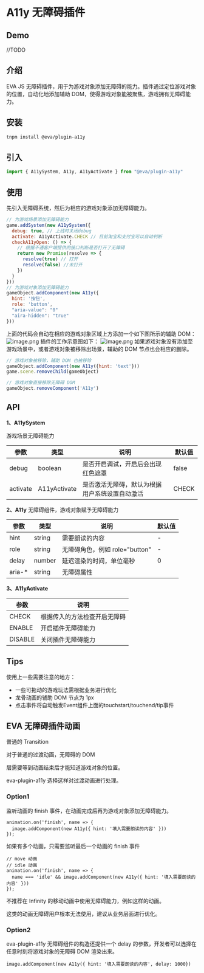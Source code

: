 # A11y 无障碍插件



## Demo
//TODO

## 介绍

EVA JS 无障碍插件，用于为游戏对象添加无障碍的能力。插件通过定位游戏对象的位置，自动化地添加辅助 DOM，使得游戏对象能被聚焦，游戏拥有无障碍能力。

## 安装


```bash
tnpm install @eva/plugin-a11y
```


## 引入


```js
import { A11ySystem, A11y, A11yActivate } from "@eva/plugin-a11y"
```


## 使用
先引入无障碍系统，然后为相应的游戏对象添加无障碍能力。


```js
// 为游戏场景添加无障碍能力
game.addSystem(new A11ySystem({
  debug: true, // 上线时关闭debug
  activate: A11yActivate.CHECK // 目前淘宝和支付宝可以自动判断
  checkA11yOpen: () => {
    // 根据不通客户端提供的接口判断是否打开了无障碍
    return new Promise(resolve => {
      resolve(true) // 打开
      resolve(false) //未打开
    })
  }
}))
// 为游戏对象添加无障碍能力
gameObject.addComponent(new A11y({
  hint: '按钮',
  role: 'button',
  "aria-value": "0"
  "aira-hidden": "true"
}))
```


上面的代码会自动在相应的游戏对象区域上方添加一个如下图所示的辅助 DOM：
![image.png](https://gw.alicdn.com/imgextra/i4/O1CN01I2uBms1Lvq6GBg6Bo_!!6000000001362-2-tps-2098-734.png)
插件的工作示意图如下：
![image.png](https://gw.alicdn.com/imgextra/i2/O1CN01gGe3CS1i5Ntv1ztfE_!!6000000004361-2-tps-3332-1700.png)
如果游戏对象没有添加至游戏场景中，或者游戏对象被移除出场景，辅助的 DOM 节点也会相应的删除。

```js
// 游戏对象被移除，辅助 DOM 也被移除
gameObject.addComponent(new A11y({hint: 'text'}))
game.scene.removeChild(gameObject)

// 游戏对象直接移除无障碍 DOM
gameObject.removeComponent('A11y')
```


## API


**1、A11ySystem**


游戏场景无障碍能力

| 参数     | 类型         | 说明                                           | 默认值 |
| -------- | ------------ | ---------------------------------------------- | ------ |
| debug    | boolean      | 是否开启调试，开启后会出现红色遮罩             | false  |
| activate | A11yActivate | 是否激活无障碍，默认为根据用户系统设置自动激活 | CHECK   |



**2、A11y**
无障碍组件，游戏对象赋予无障碍能力

| 参数   | 类型   | 说明                           | 默认值 |
| ------ | ------ | ------------------------------ | ------ |
| hint   | string | 需要朗读的内容                 | -      |
| role   | string | 无障碍角色，例如 role="button" | -      |
| delay  | number | 延迟渲染的时间，单位毫秒       | 0      |
| aria-* | string | 无障碍属性                     |        |



**3、A11yActivate**

| 参数    | 说明                       |
| ------- | -------------------------- |
| CHECK    | 根据传入的方法检查开启无障碍 |
| ENABLE  | 开启插件无障碍能力         |
| DISABLE | 关闭插件无障碍能力         |



## Tips
使用上一些需要注意的地方：

- 一些可拖动的游戏玩法需根据业务进行优化
- 龙骨动画的辅助 DOM 节点为 1px
- 点击事件将自动触发Event组件上面的touchstart/touchend/tip事件


## EVA 无障碍插件动画
普通的 Transition

对于普通的过渡动画，无障碍的 DOM 

层需要等到动画结束后才能知道游戏对象的位置。

eva-plugin-a11y 选择这样对过渡动画进行处理。

### Option1

监听动画的 finish 事件，在动画完成后再为游戏对象添加无障碍能力。
```
animation.on('finish', name => {
  image.addComponent(new A11y({ hint: '填入需要朗读的内容' }))
});
```
如果有多个动画，只需要监听最后一个动画的 finish 事件
```
// move 动画
// idle 动画
animation.on('finish', name => {
  name === 'idle' && image.addComponent(new A11y({ hint: '填入需要朗读的内容' }))
});
```
不推荐在 Infinity 的移动动画中使用无障碍能力，例如这样的动画。

这类的动画无障碍用户根本无法使用，建议从业务层面进行优化。

### Option2
eva-plugin-a11y 无障碍组件的构造还提供一个 delay 的参数，开发者可以选择在任意时刻将游戏对象的无障碍 DOM 渲染出来。

```
image.addComponent(new A11y({ hint: '填入需要朗读的内容', delay: 1000})
```

